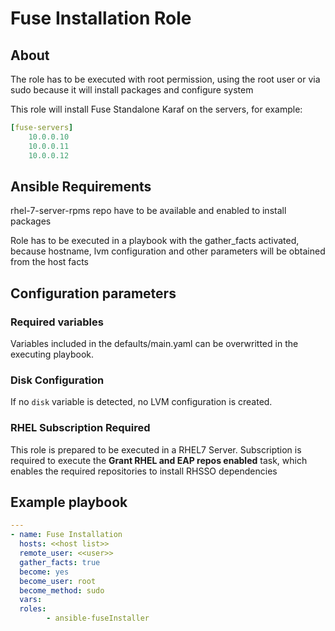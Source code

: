 # Fuse Installation Role

## About

The role has to be executed with root permission, using the root user or via sudo because it will install packages and configure system

This role will install Fuse Standalone Karaf on the servers, for example:

```yml
[fuse-servers]
	10.0.0.10
	10.0.0.11
	10.0.0.12
```

## Ansible Requirements

rhel-7-server-rpms repo have to be available and enabled to install packages

Role has to be executed in a playbook with the gather_facts activated, because hostname, lvm configuration and other parameters will be obtained from the host facts

## Configuration parameters

### Required variables

Variables included in the defaults/main.yaml can be overwritted in the executing playbook.

### Disk Configuration
If no ```disk``` variable is detected, no LVM configuration is created.

### RHEL Subscription Required
This role is prepared to be executed in a RHEL7 Server. Subscription is required to execute the **Grant RHEL and EAP repos enabled** task, which enables the required repositories to install RHSSO dependencies

## Example playbook

```yml
---
- name: Fuse Installation
  hosts: <<host list>>
  remote_user: <<user>>
  gather_facts: true
  become: yes
  become_user: root
  become_method: sudo
  vars:
  roles:
        - ansible-fuseInstaller
```
